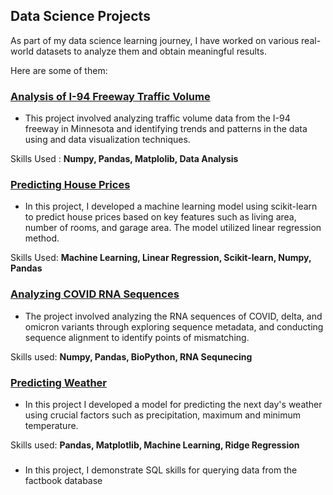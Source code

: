 ## Data Science Projects

As part of my data science learning journey, I have worked on various real-world datasets to analyze them and obtain meaningful results.

Here are some of them:

### [Analysis of I-94 Freeway Traffic Volume](https://github.com/naresha28/DataScience_Projects/blob/main/I94_traffic/I94_traffic_indicators.ipynb) 
- This project involved analyzing traffic volume data from the I-94 freeway in Minnesota and identifying trends and patterns in the data using and data visualization techniques.

Skills Used : **Numpy, Pandas, Matplolib, Data Analysis**

### [Predicting House Prices](https://github.com/naresha28/DataScience_Projects/blob/main/House_Prices/house_prices.ipynb)

- In this project, I developed a machine learning model using scikit-learn to predict house prices based on key features such as living area, number of rooms, and garage area. The model utilized linear regression method.

Skills Used: **Machine Learning, Linear Regression, Scikit-learn, Numpy, Pandas**

### [Analyzing COVID RNA Sequences](https://github.com/naresha28/DataScience_Projects/blob/main/Covid_Analysis/covid_analysis.ipynb)

- The project involved analyzing the RNA sequences of COVID, delta, and omicron variants through exploring sequence metadata, and conducting sequence alignment to identify points of mismatching.

Skills used: **Numpy, Pandas, BioPython, RNA Sequnecing**

### [Predicting Weather](https://github.com/naresha28/DataScience_Projects/tree/main/Predicting_Weather)

- In this project I developed a model for predicting the next day's weather using crucial factors such as precipitation, maximum and minimum temperature.

Skills used: **Pandas, Matplotlib, Machine Learning, Ridge Regression**


### 

- In this project, I demonstrate SQL skills for querying data from the factbook database


